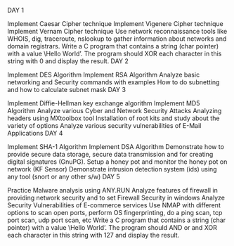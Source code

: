 DAY 1

Implement Caesar Cipher technique
Implement Vigenere Cipher technique
Implement Vernam Cipher technique
Use network reconnaissance tools like WHOIS, dig, traceroute, nslookup to gather information about networks and domain registrars.
Write a C program that contains a string (char pointer) with a value \Hello World’. The program should XOR each character in this string with 0 and display the result.
DAY 2

Implement DES Algorithm
Implement RSA Algorithm
Analyze basic networking and Security commands with examples
How to do subnetting and how to calculate subnet mask
DAY 3

Implement Diffie-Hellman key exchange algorithm
Implement MD5 Algorithm
Analyze various Cyber and Network Security Attacks
Analyzing headers using MXtoolbox tool
Installation of root kits and study about the variety of options
Analyze various security vulnerabilities of E-Mail Applications
DAY 4

Implement SHA-1 Algorithm
Implement DSA Algorithm
Demonstrate how to provide secure data storage, secure data transmission and for creating digital signatures (GnuPG).
Setup a honey pot and monitor the honey pot on network (KF Sensor)
Demonstrate intrusion detection system (ids) using any tool (snort or any other s/w)
DAY 5

Practice Malware analysis using ANY.RUN
Analyze features of firewall in providing network security and to set Firewall Security in windows
Analyze Security Vulnerabilities of E-commerce services
Use NMAP with different options to scan open ports, perform OS fingerprinting, do a ping scan, tcp port scan, udp port scan, etc
Write a C program that contains a string (char pointer) with a value \Hello World’. The program should AND or and XOR each character in this string with 127 and display the result.
